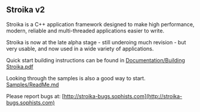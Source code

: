 ﻿Stroika v2
----------

Stroika is a C++ application framework designed to make high performance, 
modern, reliable and multi-threaded applications easier to write.

Stroika is now at the late alpha stage - still underoing much revision - but
very usable, and now used in a wide variety of applications.

Quick start building instructions can be found in
	[Documentation/Building Stroika.pdf](Documentation/Building%20Stroika.pdf)

Looking through the samples is also a good way to start.
	[Samples/ReadMe.md](Samples/ReadMe.md)

Please report bugs at:
	[http://stroika-bugs.sophists.com](http://stroika-bugs.sophists.com)
